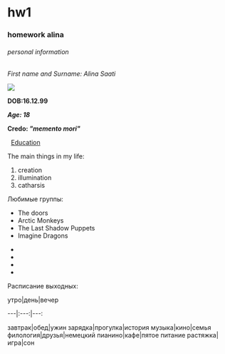 # hw1
### homework alina
###### personal information


*First name and Surname: Alina Saati*

![](https://pp.userapi.com/c639522/v639522327/5d0bf/AYuoHJ45q7g.jpg)

**DOB:16.12.99**

***Age: 18***

**Credo: *"memento mori"***

  [Education](https://www.hse.ru "heaven")
  
The main things in my life:
1. creation
2. illumination
3. catharsis

Любимые группы:
* The doors
* Arctic Monkeys
* The Last Shadow Puppets
* Imagine Dragons

 -
 -
 -
 -

Расписание выходных:

утро|день|вечер

---|:---:|---:

завтрак|обед|ужин
зарядка|прогулка|история
музыка|кино|семья
филология|друзья|немецкий
пианино|кафе|пятое питание
растяжка|игра|сон
